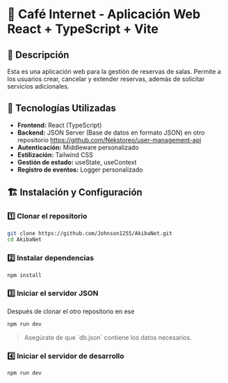 # 📌 Café Internet - Aplicación Web React + TypeScript + Vite

## 📖 Descripción
Esta es una aplicación web para la gestión de reservas de salas. Permite a los usuarios crear, cancelar y extender reservas, además de solicitar servicios adicionales.

## 🚀 Tecnologías Utilizadas
- **Frontend:** React (TypeScript)
- **Backend:** JSON Server (Base de datos en formato JSON) en otro repositorio https://github.com/Nekstoreo/user-management-api
- **Autenticación:** Middleware personalizado
- **Estilización:** Tailwind CSS
- **Gestión de estado:** useState, useContext
- **Registro de eventos:** Logger personalizado
## 🏗 Instalación y Configuración

### 1️⃣ Clonar el repositorio
```sh
git clone https://github.com/Johnson1255/AkibaNet.git
cd AkibaNet
```

### 2️⃣ Instalar dependencias
```sh
npm install
```

### 3️⃣ Iniciar el servidor JSON
Después de clonar el otro repositorio en ese
```sh
npm run dev
```
> Asegúrate de que \`db.json\` contiene los datos necesarios.

### 4️⃣ Iniciar el servidor de desarrollo
```sh
npm run dev
```
